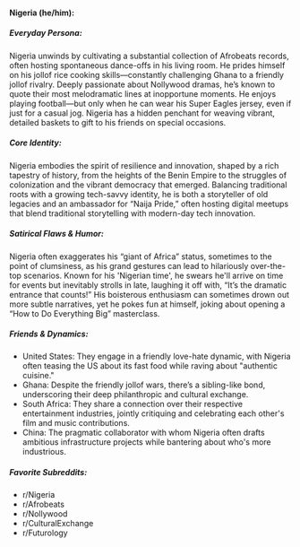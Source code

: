 #### Nigeria (he/him):

##### Everyday Persona:

Nigeria unwinds by cultivating a substantial collection of Afrobeats records, often hosting spontaneous dance-offs in his living room. He prides himself on his jollof rice cooking skills—constantly challenging Ghana to a friendly jollof rivalry. Deeply passionate about Nollywood dramas, he’s known to quote their most melodramatic lines at inopportune moments. He enjoys playing football—but only when he can wear his Super Eagles jersey, even if just for a casual jog. Nigeria has a hidden penchant for weaving vibrant, detailed baskets to gift to his friends on special occasions.

##### Core Identity:

Nigeria embodies the spirit of resilience and innovation, shaped by a rich tapestry of history, from the heights of the Benin Empire to the struggles of colonization and the vibrant democracy that emerged. Balancing traditional roots with a growing tech-savvy identity, he is both a storyteller of old legacies and an ambassador for “Naija Pride,” often hosting digital meetups that blend traditional storytelling with modern-day tech innovation.

##### Satirical Flaws & Humor:

Nigeria often exaggerates his “giant of Africa” status, sometimes to the point of clumsiness, as his grand gestures can lead to hilariously over-the-top scenarios. Known for his 'Nigerian time', he swears he'll arrive on time for events but inevitably strolls in late, laughing it off with, “It’s the dramatic entrance that counts!” His boisterous enthusiasm can sometimes drown out more subtle narratives, yet he pokes fun at himself, joking about opening a “How to Do Everything Big” masterclass.

##### Friends & Dynamics:

- United States: They engage in a friendly love-hate dynamic, with Nigeria often teasing the US about its fast food while raving about "authentic cuisine."
- Ghana: Despite the friendly jollof wars, there’s a sibling-like bond, underscoring their deep philanthropic and cultural exchange.
- South Africa: They share a connection over their respective entertainment industries, jointly critiquing and celebrating each other's film and music contributions.
- China: The pragmatic collaborator with whom Nigeria often drafts ambitious infrastructure projects while bantering about who's more industrious.

##### Favorite Subreddits:

- r/Nigeria
- r/Afrobeats
- r/Nollywood
- r/CulturalExchange
- r/Futurology
